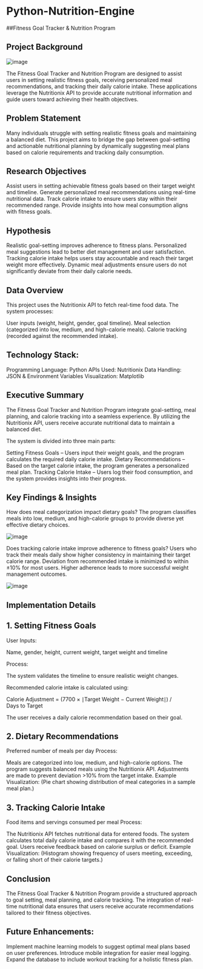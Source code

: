 # Python-Nutrition-Engine
##Fitness Goal Tracker & Nutrition Program
## Project Background

![image](https://github.com/user-attachments/assets/d5dfd6a2-bc1f-4ea8-87e7-e2f320a3ffab)


The Fitness Goal Tracker and Nutrition Program are designed to assist users in setting realistic fitness goals, receiving personalized meal recommendations, and tracking their daily calorie intake. These applications leverage the Nutritionix API to provide accurate nutritional information and guide users toward achieving their health objectives.

## Problem Statement
Many individuals struggle with setting realistic fitness goals and maintaining a balanced diet. This project aims to bridge the gap between goal-setting and actionable nutritional planning by dynamically suggesting meal plans based on calorie requirements and tracking daily consumption.

## Research Objectives
Assist users in setting achievable fitness goals based on their target weight and timeline.
Generate personalized meal recommendations using real-time nutritional data.
Track calorie intake to ensure users stay within their recommended range.
Provide insights into how meal consumption aligns with fitness goals.

## Hypothesis
Realistic goal-setting improves adherence to fitness plans.
Personalized meal suggestions lead to better diet management and user satisfaction.
Tracking calorie intake helps users stay accountable and reach their target weight more effectively.
Dynamic meal adjustments ensure users do not significantly deviate from their daily calorie needs.

## Data Overview
This project uses the Nutritionix API to fetch real-time food data. The system processes:

User inputs (weight, height, gender, goal timeline).
Meal selection (categorized into low, medium, and high-calorie meals).
Calorie tracking (recorded against the recommended intake).

## Technology Stack:

Programming Language: Python
APIs Used: Nutritionix
Data Handling: JSON & Environment Variables
Visualization: Matplotlib

## Executive Summary
The Fitness Goal Tracker and Nutrition Program integrate goal-setting, meal planning, and calorie tracking into a seamless experience. By utilizing the Nutritionix API, users receive accurate nutritional data to maintain a balanced diet.

The system is divided into three main parts:

Setting Fitness Goals – Users input their weight goals, and the program calculates the required daily calorie intake.
Dietary Recommendations – Based on the target calorie intake, the program generates a personalized meal plan.
Tracking Calorie Intake – Users log their food consumption, and the system provides insights into their progress.

## Key Findings & Insights
How does meal categorization impact dietary goals?
The program classifies meals into low, medium, and high-calorie groups to provide diverse yet effective dietary choices.

![image](https://github.com/user-attachments/assets/4090105e-ce3c-4aac-91d3-528787cabba8)


Does tracking calorie intake improve adherence to fitness goals?
Users who track their meals daily show higher consistency in maintaining their target calorie range.
Deviation from recommended intake is minimized to within ±10% for most users.
Higher adherence leads to more successful weight management outcomes.

![image](https://github.com/user-attachments/assets/560f7966-95a8-49f9-9a7c-172cd22983ce)



## Implementation Details
## 1. Setting Fitness Goals
User Inputs:

Name, gender, height, current weight, target weight and timeline

Process:

The system validates the timeline to ensure realistic weight changes.

Recommended calorie intake is calculated using:

Calorie Adjustment = (7700 × ∣Target Weight − Current Weight∣) / Days to Target
 
The user receives a daily calorie recommendation based on their goal.

## 2. Dietary Recommendations

Preferred number of meals per day
Process:

Meals are categorized into low, medium, and high-calorie options.
The program suggests balanced meals using the Nutritionix API.
Adjustments are made to prevent deviation >10% from the target intake.
Example Visualization:
(Pie chart showing distribution of meal categories in a sample meal plan.)

## 3. Tracking Calorie Intake

Food items and servings consumed per meal
Process:

The Nutritionix API fetches nutritional data for entered foods.
The system calculates total daily calorie intake and compares it with the recommended goal.
Users receive feedback based on calorie surplus or deficit.
Example Visualization:
(Histogram showing frequency of users meeting, exceeding, or falling short of their calorie targets.)

## Conclusion
The Fitness Goal Tracker & Nutrition Program provide a structured approach to goal setting, meal planning, and calorie tracking. The integration of real-time nutritional data ensures that users receive accurate recommendations tailored to their fitness objectives.

## Future Enhancements:

Implement machine learning models to suggest optimal meal plans based on user preferences.
Introduce mobile integration for easier meal logging.
Expand the database to include workout tracking for a holistic fitness plan.
